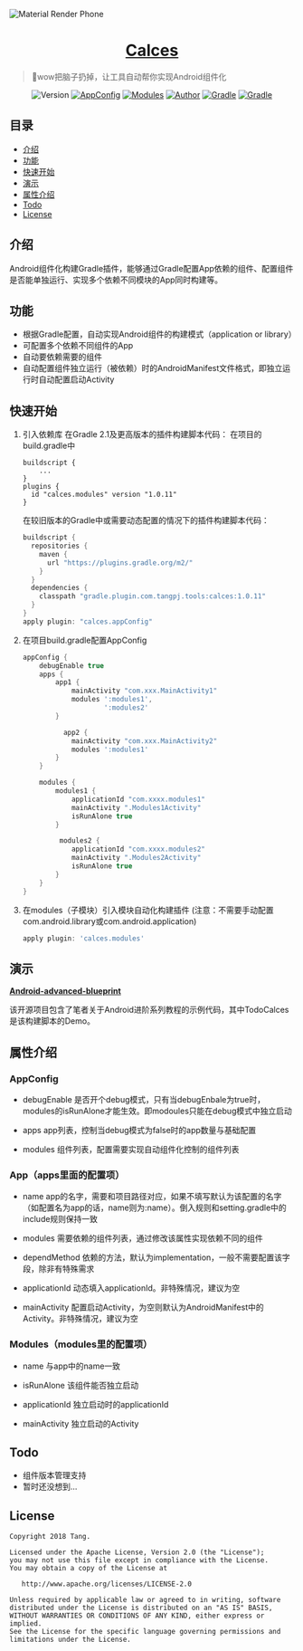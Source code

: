 <p align-"center">

<img src="https://raw.githubusercontent.com/DobbyTang/MarkdownRes/master/github/calces_logo.jpg" alt="Material Render Phone">

</p>

<h1 align="center"><a href="http://tangpj.com/" target="_blank">Calces</a></h1>

> 🍭wow把脑子扔掉，让工具自动帮你实现Android组件化

<p align="center">

<img alt="Version" src="https://img.shields.io/badge/version-1.0.1--SNAPSHOT-brightgreen.svg"/>
<a href="https://plugins.gradle.org/plugin/calces.appconfig"><img alt="AppConfig" src="https://img.shields.io/badge/plugin-appConfig-blue.svg"/></a>
<a href="https://plugins.gradle.org/plugin/calces.modules"><img alt="Modules" src="https://img.shields.io/badge/plugin-modules-yellowgreen.svg"/></a>
<a href="http://tangpj.com"><img alt="Author" src="https://img.shields.io/badge/author-Tangpj-ff69b4.svg"/></a>
<a href="http://groovy-lang.org/"><img alt="Gradle" src="https://img.shields.io/badge/groovy-2.4.12-orange.svg"/></a>
<a href="https://developer.android.com/studio/releases/gradle-plugin"><img alt="Gradle" src="https://img.shields.io/badge/build%3Agradle-3.1.3-green.svg"/></a>
</p>



## 目录

- [介绍](#介绍)
- [功能](#功能)
- [快速开始](#快速开始)
- [演示](#演示)
- [属性介绍](#属性介绍)
- [Todo](#Todo)
- [License](#License)



## 介绍

Android组件化构建Gradle插件，能够通过Gradle配置App依赖的组件、配置组件是否能单独运行、实现多个依赖不同模块的App同时构建等。



## 功能

- 根据Gradle配置，自动实现Android组件的构建模式（application or library）
- 可配置多个依赖不同组件的App
- 自动要依赖需要的组件
- 自动配置组件独立运行（被依赖）时的AndroidManifest文件格式，即独立运行时自动配置启动Activity



## 快速开始

1. 引入依赖库
   在Gradle 2.1及更高版本的插件构建脚本代码：
   在项目的build.gradle中

   ```
   buildscript {
       ...
   }
   plugins {
     id "calces.modules" version "1.0.11"
   }
   ```



   在较旧版本的Gradle中或需要动态配置的情况下的插件构建脚本代码：

   ```groovy
   buildscript {
     repositories {
       maven {
         url "https://plugins.gradle.org/m2/"
       }
     }
     dependencies {
       classpath "gradle.plugin.com.tangpj.tools:calces:1.0.11"
     }
   }
   apply plugin: "calces.appConfig"
   ```

   

2. 在项目build.gradle配置AppConfig

   ```groovy
   appConfig {
       debugEnable true
       apps {
           app1 {
               mainActivity "com.xxx.MainActivity1"
               modules ':modules1',
                       ':modules2'
           }
   
             app2 {
               mainActivity "com.xxx.MainActivity2"
               modules ':modules1'
           }
       }
   
       modules {
           modules1 {
               applicationId "com.xxxx.modules1"
               mainActivity ".Modules1Activity"
               isRunAlone true
           }
   
            modules2 {
               applicationId "com.xxxx.modules2"
               mainActivity ".Modules2Activity"
               isRunAlone true
           }
       }
   } 
   
   
   ```

   

3. 在modules（子模块）引入模块自动化构建插件 (注意：不需要手动配置com.android.library或com.android.application)

   ```groovy
   apply plugin: 'calces.modules'
   ```



## 演示

[**Android-advanced-blueprint**](https://github.com/Tangpj/Android-advanced-blueprint) 


该开源项目包含了笔者关于Android进阶系列教程的示例代码，其中TodoCalces是该构建脚本的Demo。



## 属性介绍

### AppConfig

- debugEnable
  是否开个debug模式，只有当debugEnbale为true时，modules的isRunAlone才能生效。即modoules只能在debug模式中独立启动
  
- apps
  app列表，控制当debug模式为false时的app数量与基础配置
  
- modules
  组件列表，配置需要实现自动组件化控制的组件列表
  

### App（apps里面的配置项）

- name
  app的名字，需要和项目路径对应，如果不填写默认为该配置的名字（如配置名为app的话，name则为:name）。倒入规则和setting.gradle中的include规则保持一致
  
- modules
  需要依赖的组件列表，通过修改该属性实现依赖不同的组件
  
- dependMethod
  依赖的方法，默认为implementation，一般不需要配置该字段，除非有特殊需求
  
- applicationId
  动态填入applicationId。非特殊情况，建议为空
  
- mainActivity
  配置启动Activity，为空则默认为AndroidManifest中的Activity。非特殊情况，建议为空
  

### Modules（modules里的配置项）

- name
  与app中的name一致
  

- isRunAlone
  该组件能否独立启动
  

- applicationId
  独立启动时的applicationId

  

- mainActivity
  独立启动的Activity
  

## Todo

- 组件版本管理支持
- 暂时还没想到...
  

## License

```
Copyright 2018 Tang.

Licensed under the Apache License, Version 2.0 (the "License");
you may not use this file except in compliance with the License.
You may obtain a copy of the License at

   http://www.apache.org/licenses/LICENSE-2.0

Unless required by applicable law or agreed to in writing, software
distributed under the License is distributed on an "AS IS" BASIS,
WITHOUT WARRANTIES OR CONDITIONS OF ANY KIND, either express or implied.
See the License for the specific language governing permissions and
limitations under the License.
```



